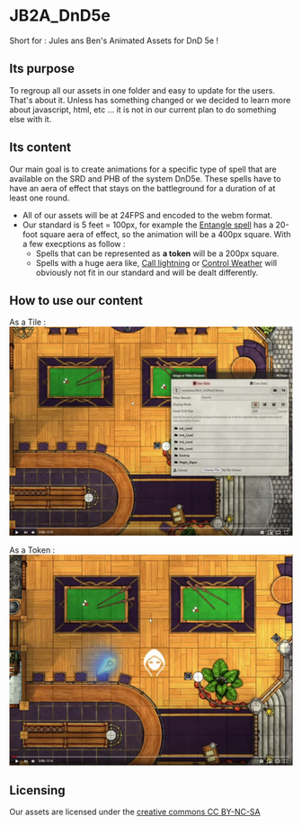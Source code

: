# JB2A_DnD5e
Short for : Jules ans Ben's Animated Assets for DnD 5e !

## Its purpose
To regroup all our assets in one folder and easy to update for the users. That's about it.
Unless has something changed or we decided to learn more about javascript, html, etc ... it is not in our current plan to do something else with it.

## Its content
Our main goal is to create animations for a specific type of spell that are available on the SRD and PHB of the system DnD5e. These spells have to have an aera of effect that stays on the battleground for a duration of at least one round.

- All of our assets will be at 24FPS and encoded to the webm format.
- Our standard is 5 feet = 100px, for example the [Entangle spell](https://www.dndbeyond.com/spells/entangle) has a 20-foot square aera of effect, so the animation will be a 400px square. With a few execptions as follow :
  - Spells that can be represented as **a token** will be a 200px square.
  - Spells with a huge aera like, [Call lightning](https://www.dndbeyond.com/spells/call-lightning) or [Control Weather](https://www.dndbeyond.com/spells/control-weather) will obviously not fit in our standard and will be dealt differently.

## How to use our content

As a Tile :
[![Howtotile](img/howtotile.jpg)](https://youtu.be/RByZB6PLMwI)

As a Token :
[![Howtotoken](img/howtotoken.jpg)](https://youtu.be/Hi7yvUG4kk8)

## Licensing
Our assets are licensed under the [creative commons CC BY-NC-SA](https://creativecommons.org/licenses/by-nc-sa/4.0/)
